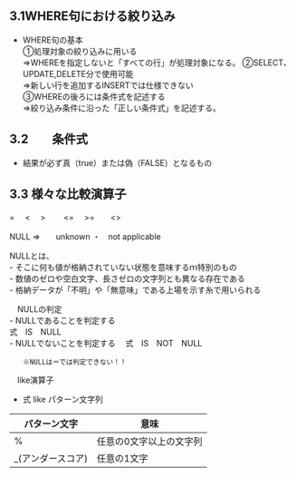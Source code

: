 ##  3.1WHERE句における絞り込み


 - WHERE句の基本   
       ①処理対象の絞り込みに用いる  
          ⇒WHEREを指定しないと「すべての行」が処理対象になる。
       ②SELECT、UPDATE,DELETE分で使用可能  
          ⇒新しい行を追加するINSERTでは仕様できない  
       ③WHEREの後ろには条件式を記述する  
          ⇒絞り込み条件に沿った「正しい条件式」を記述する。  


##  3.2　　条件式
 - 結果が必ず真（true）または偽（FALSE）となるもの


##    3.3 様々な比較演算子

  =　  <　  >　　  <= 　>=　　<>

  NULL    ⇒　　unknown  ・　not applicable

  NULLとは、  
    - そこに何も値が格納されていない状態を意味するｍ特別のもの  
    - 数値のゼロや空白文字、長さゼロの文字列とも異なる存在である  
    - 格納データが「不明」や「無意味」である上場を示す糸で用いられる

　NULLの判定  
    - NULLであることを判定する  
      式　IS　NULL  
    - NULLでないことを判定する
    　式　IS　NOT　NULL

    　　※NULLは＝では判定できない！！

　like演算子   
   -  式 like パターン文字列
  

| パターン文字 | 意味 |
| -- | -- |
| % | 任意の0文字以上の文字列 |
| _(アンダースコア) | 任意の1文字 |


   　  

　　

　

          
